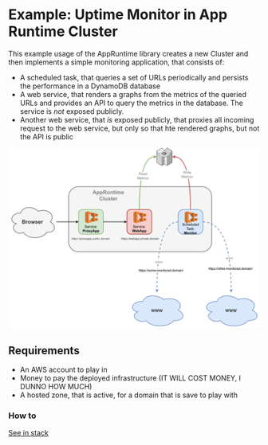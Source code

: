 # Example: Uptime Monitor in App Runtime Cluster

This example usage of the AppRuntime library creates a new Cluster and then implements a simple monitoring application, that consists of:

- A scheduled task, that queries a set of URLs periodically and persists the performance in a DynamoDB database
- A web service, that renders a graphs from the metrics of the queried URLs and provides an API to query the metrics in the database. The service is _not_ exposed publicly.
- Another web service, that _is_ exposed publicly, that proxies all incoming request to the web service, but only so that hte rendered graphs, but not the API is public

![Uptime Monitor in App Runtime Cluster](docs/infrastructure.png)

## Requirements

- An AWS account to play in
- Money to pay the deployed infrastructure (IT WILL COST MONEY, I DUNNO HOW MUCH)
- A hosted zone, that is active, for a domain that is save to play with
### How to

[See in stack](stack/)
